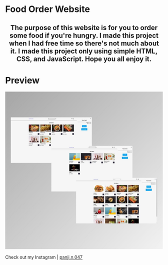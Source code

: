 # Food Order Website 

<center>

## The purpose of this website is for you to order some food if you're hungry. I made this project when I had free time so there's not much about it. I made this project only using simple HTML, CSS, and JavaScript. Hope you all enjoy it.

</center>


  # Preview 
  
  ![Preview Image](Assets/docs/starbhak_fnb-web.jpg)

 Check out my Instagram | <a href="https://www.instagram.com/panji.n.047/" target="_blank">panji.n.047</a>
